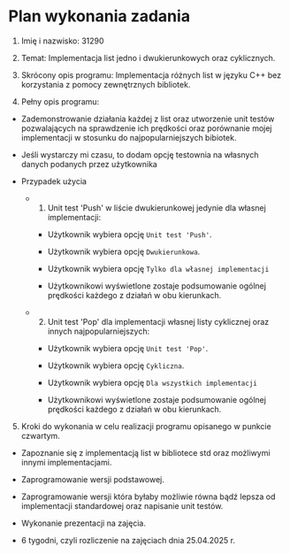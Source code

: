 # Plan wykonania zadania

1. Imię i nazwisko: 31290

2. Temat: Implementacja list jedno i dwukierunkowych oraz cyklicznych. 

3. Skrócony opis programu: Implementacja różnych list w języku C++ bez korzystania z pomocy zewnętrznych bibliotek.

4. Pełny opis programu:
  - Zademonstrowanie działania każdej z list oraz utworzenie unit testów pozwalających na sprawdzenie ich prędkości oraz porównanie mojej implementacji w stosunku do najpopularniejszych bibiotek.

  - Jeśli wystarczy mi czasu, to dodam opcję testownia na własnych danych podanych przez użytkownika

  - Przypadek użycia
    - 1) Unit test 'Push' w liście dwukierunkowej jedynie dla własnej implementacji:
      - Użytkownik wybiera opcję `Unit test 'Push'`.

      - Użytkownik wybiera opcję `Dwukierunkowa`.

      - Użytkownik wybiera opcję `Tylko dla własnej implementacji`

      - Użytkownikowi wyświetlone zostaje podsumowanie ogólnej prędkości każdego z działań w obu kierunkach.

    - 2) Unit test 'Pop' dla implementacji własnej listy cyklicznej oraz innych najpopularniejszych:
      - Użytkownik wybiera opcję `Unit test 'Pop'`.

      - Użytkownik wybiera opcję `Cykliczna`.

      - Użytkownik wybiera opcję `Dla wszystkich implementacji`

      - Użytkownikowi wyświetlone zostaje podsumowanie ogólnej prędkości każdego z działań w obu kierunkach.

5. Kroki do wykonania w celu realizacji programu opisanego w punkcie czwartym.

  - Zapoznanie się z implementacją list w bibliotece std oraz możliwymi innymi implementacjami.

  - Zaprogramowanie wersji podstawowej.

  - Zaprogramowanie wersji która byłaby możliwie równa bądź lepsza od implementacji standardowej oraz napisanie unit testów.

  - Wykonanie prezentacji na zajęcia.

  - 6 tygodni, czyli rozliczenie na zajęciach dnia 25.04.2025 r.
